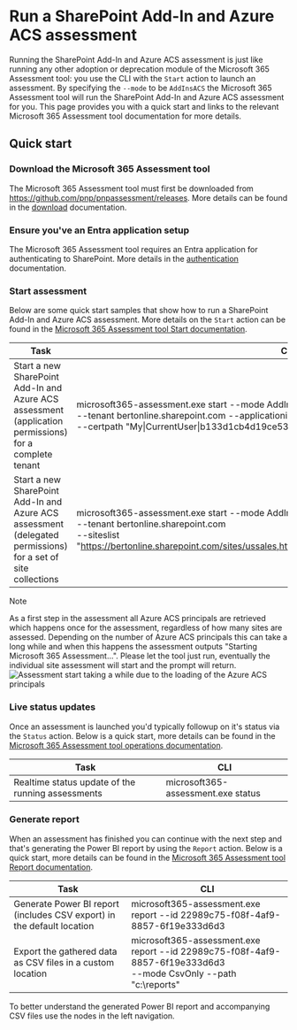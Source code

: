 # Run a SharePoint Add-In and Azure ACS assessment

Running the SharePoint Add-In and Azure ACS assessment is just like running any other adoption or deprecation module of the Microsoft 365 Assessment tool: you use the CLI with the `Start` action to launch an assessment. By specifying the `--mode` to be `AddInsACS` the Microsoft 365 Assessment tool will run the SharePoint Add-In and Azure ACS assessment for you. This page provides you with a quick start and links to the relevant Microsoft 365 Assessment tool documentation for more details.

## Quick start

### Download the Microsoft 365 Assessment tool

The Microsoft 365 Assessment tool must first be downloaded from https://github.com/pnp/pnpassessment/releases. More details can be found in the [download](../using-the-assessment-tool/download.md) documentation.

### Ensure you've an Entra application setup

The Microsoft 365 Assessment tool requires an Entra application for authenticating to SharePoint. More details in the [authentication](../using-the-assessment-tool/setupauth.md) documentation.

### Start assessment

Below are some quick start samples that show how to run a SharePoint Add-In and Azure ACS assessment. More details on the `Start` action can be found in the [Microsoft 365 Assessment tool Start documentation](../using-the-assessment-tool/assess-start.md).

Task | CLI
-----|------
Start a new SharePoint Add-In and Azure ACS assessment (application permissions) for a complete tenant | microsoft365-assessment.exe start --mode AddInsACS --authmode application <br> --tenant bertonline.sharepoint.com --applicationid c545f9ce-1c11-440b-812b-0b35217d9e83 <br> --certpath "My&#124;CurrentUser&#124;b133d1cb4d19ce539986c7ac67de005481084c84" <br>
Start a new SharePoint Add-In and Azure ACS assessment (delegated permissions) for a set of site collections | microsoft365-assessment.exe start --mode AddInsACS --authmode interactive <br> --tenant bertonline.sharepoint.com <br> --siteslist "https://bertonline.sharepoint.com/sites/ussales,https://bertonline.sharepoint.com/sites/europesales"

> [!Note]
> As a first step in the assessment all Azure ACS principals are retrieved which happens once for the assessment, regardless of how many sites are assessed. Depending on the number of Azure ACS principals this can take a long while and when this happens the assessment outputs "Starting Microsoft 365 Assessment...". Please let the tool just run, eventually the individual site assessment will start and the prompt will return.
> ![Assessment start taking a while due to the loading of the Azure ACS principals](../images/addinsacsstart.png)

### Live status updates

Once an assessment is launched you'd typically followup on it's status via the `Status` action. Below is a quick start, more details can be found in the [Microsoft 365 Assessment tool operations documentation](../using-the-assessment-tool/assess-operations.md#getting-a-live-status-overview-of-a-running-assessment).

Task | CLI
-----|------
Realtime status update of the running assessments | microsoft365-assessment.exe status

### Generate report

When an assessment has finished you can continue with the next step and that's generating the Power BI report by using the `Report` action. Below is a quick start, more details can be found in the [Microsoft 365 Assessment tool Report documentation](../using-the-assessment-tool/assess-report.md).

Task | CLI
-----|------
Generate Power BI report (includes CSV export) in the default location | microsoft365-assessment.exe report --id 22989c75-f08f-4af9-8857-6f19e333d6d3
Export the gathered data as CSV files in a custom location | microsoft365-assessment.exe report --id 22989c75-f08f-4af9-8857-6f19e333d6d3 <br> --mode CsvOnly --path "c:\reports"

To better understand the generated Power BI report and accompanying CSV files use the nodes in the left navigation.
